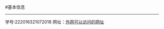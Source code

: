#基本信息
***************************************************************
学号:222016321072018
网址：[外网可以访问的网址](https://www.baidu.com/) 
